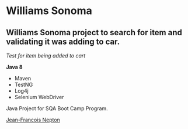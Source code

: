# Williams Sonoma
## Williams Sonoma project to search for item and validating it was adding to car.

*Test for item being added to cart*

**Java 8**

* Maven
* TestNG
* Log4j
* Selenium WebDriver

Java Project for SQA Boot Camp Program. 

[Jean-Francois Nepton](http://sqasolution.com)
